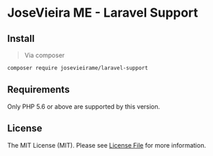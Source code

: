 # JoseVieira ME - Laravel Support

## Install
> Via composer
``` bash
composer require josevieirame/laravel-support
```

## Requirements

Only PHP 5.6 or above are supported by this version.

## License

The MIT License (MIT). Please see [License File](license.md) for more information.